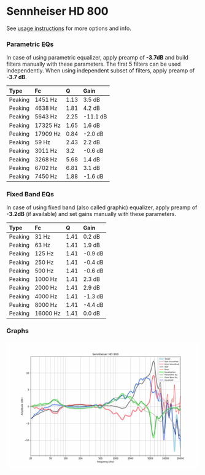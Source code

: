 # Sennheiser HD 800
See [usage instructions](https://github.com/jaakkopasanen/AutoEq#usage) for more options and info.

### Parametric EQs
In case of using parametric equalizer, apply preamp of **-3.7dB** and build filters manually
with these parameters. The first 5 filters can be used independently.
When using independent subset of filters, apply preamp of **-3.7 dB**.

| Type    | Fc       |    Q | Gain     |
|:--------|:---------|:-----|:---------|
| Peaking | 1451 Hz  | 1.13 | 3.5 dB   |
| Peaking | 4638 Hz  | 1.81 | 4.2 dB   |
| Peaking | 5643 Hz  | 2.25 | -11.1 dB |
| Peaking | 17325 Hz | 1.65 | 1.6 dB   |
| Peaking | 17909 Hz | 0.84 | -2.0 dB  |
| Peaking | 59 Hz    | 2.43 | 2.2 dB   |
| Peaking | 3011 Hz  | 3.2  | -0.6 dB  |
| Peaking | 3268 Hz  | 5.68 | 1.4 dB   |
| Peaking | 6702 Hz  | 6.81 | 3.1 dB   |
| Peaking | 7450 Hz  | 1.88 | -1.6 dB  |

### Fixed Band EQs
In case of using fixed band (also called graphic) equalizer, apply preamp of **-3.2dB**
(if available) and set gains manually with these parameters.

| Type    | Fc       |    Q | Gain    |
|:--------|:---------|:-----|:--------|
| Peaking | 31 Hz    | 1.41 | 0.2 dB  |
| Peaking | 63 Hz    | 1.41 | 1.9 dB  |
| Peaking | 125 Hz   | 1.41 | -0.9 dB |
| Peaking | 250 Hz   | 1.41 | -0.4 dB |
| Peaking | 500 Hz   | 1.41 | -0.6 dB |
| Peaking | 1000 Hz  | 1.41 | 2.3 dB  |
| Peaking | 2000 Hz  | 1.41 | 2.9 dB  |
| Peaking | 4000 Hz  | 1.41 | -1.3 dB |
| Peaking | 8000 Hz  | 1.41 | -4.4 dB |
| Peaking | 16000 Hz | 1.41 | 0.0 dB  |

### Graphs
![](./Sennheiser%20HD%20800.png)